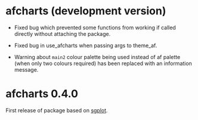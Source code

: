 # afcharts (development version)

* Fixed bug which prevented some functions from working if called directly without attaching the package.

* Fixed bug in use_afcharts when passing args to theme_af.

* Warning about `main2` colour palette being used instead of af palette (when only two colours required) has been replaced with an information message. 

# afcharts 0.4.0

First release of package based on [sgplot](https://scotgovanalysis.github.io/sgplot/).

